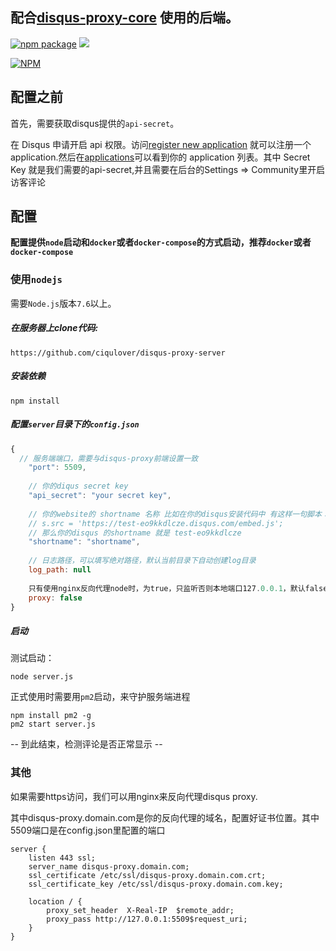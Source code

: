 ## 配合[disqus-proxy-core](https://github.com/ciqulover/disqus-proxy-core) 使用的后端。

[![npm package](https://img.shields.io/npm/v/disqus-proxy-server.svg?style=flat)](https://www.npmjs.org/package/disqus-proxy-server)
![](https://img.shields.io/badge/node-%3E7.6-brightgreen.svg)

[![NPM](https://nodei.co/npm/disqus-proxy-server.png)](https://nodei.co/npm/disqus-proxy-server/)

## 配置之前

首先，需要获取disqus提供的`api-secret`。

在 Disqus 申请开启 api 权限。访问[register new application](https://disqus.com/api/applications/register/) 就可以注册一个 application.然后在[applications](https://disqus.com/api/applications/)可以看到你的 application 列表。其中 Secret Key 就是我们需要的api-secret,并且需要在后台的Settings => Community里开启访客评论


## 配置

**配置提供`node`启动和`docker`或者`docker-compose`的方式启动，推荐`docker`或者`docker-compose`**

### 使用`nodejs`

需要`Node.js`版本`7.6`以上。

##### 在服务器上clone代码:
```
https://github.com/ciqulover/disqus-proxy-server
```
##### 安装依赖 
```
npm install
```

##### 配置`server`目录下的`config.json`
``` js
{
  // 服务端端口，需要与disqus-proxy前端设置一致
    "port": 5509,
  
    // 你的diqus secret key
    "api_secret": "your secret key",
  
    // 你的website的 shortname 名称 比如在你的disqus安装代码中 有这样一句脚本：
    // s.src = 'https://test-eo9kkdlcze.disqus.com/embed.js';
    // 那么你的disqus 的shortname 就是 test-eo9kkdlcze
    "shortname": "shortname",
  
    // 日志路径，可以填写绝对路径，默认当前目录下自动创建log目录
    log_path: null
    
    只有使用nginx反向代理node时，为true，只监听否则本地端口127.0.0.1，默认false，监听0.0.0.0
    proxy: false
}

```

##### 启动

测试启动：
```
node server.js
```

正式使用时需要用`pm2`启动，来守护服务端进程

```
npm install pm2 -g
pm2 start server.js
```

-- 到此结束，检测评论是否正常显示 --

### 其他

如果需要https访问，我们可以用nginx来反向代理disqus proxy.

其中disqus-proxy.domain.com是你的反向代理的域名，配置好证书位置。其中5509端口是在config.json里配置的端口

```nginx
server {
    listen 443 ssl;
    server_name disqus-proxy.domain.com;
    ssl_certificate /etc/ssl/disqus-proxy.domain.com.crt;
    ssl_certificate_key /etc/ssl/disqus-proxy.domain.com.key;
    
    location / {
        proxy_set_header  X-Real-IP  $remote_addr;
        proxy_pass http://127.0.0.1:5509$request_uri;
    }
}
```
